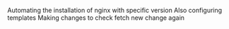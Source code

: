 Automating the installation of nginx with specific version 
Also configuring templates
Making changes to check fetch
new change again

